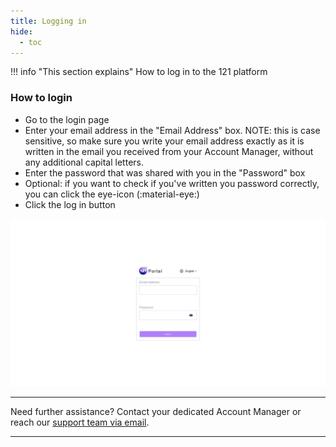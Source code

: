 ```yaml
---
title: Logging in
hide:
  - toc
---
```


!!! info "This section explains"
    How to log in to the 121 platform

### How to login

- Go to the login page
- Enter your email address in the "Email Address" box. NOTE: this is case sensitive, so make sure you write your email address exactly as it is written in the email you received from your Account Manager, without any additional capital letters.
- Enter the password that was shared with you in the "Password" box
- Optional: if you want to check if you've written you password correctly, you can click the eye-icon (:material-eye:)
- Click the log in button

![Login screen](https://raw.githubusercontent.com/global-121/121-platform/main/e2e/tests/__screenshots__/UserManualScreenshots/userManualScreenshots.spec.ts/loginScreen.png)

___
Need further assistance? Contact your dedicated Account Manager or reach our [support team via email](mailto:support@121.global).
___

